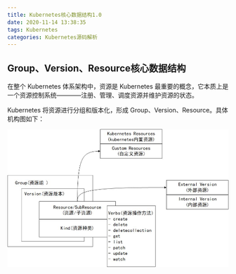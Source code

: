 ```yaml
---
title: Kubernetes核心数据结构1.0
date: 2020-11-14 13:38:35
tags: Kubernetes
categories: Kubernetes源码解析
---
```


## Group、Version、Resource核心数据结构

在整个 Kubernetes 体系架构中，资源是 Kubernetes 最重要的概念，它本质上是一个资源控制系统————注册、管理、调度资源并维护资源的状态。

Kubernetes 将资源进行分组和版本化，形成 Group、Version、Resource。具体机构图如下：

![kubernetes核心数据结构图](../image/kubernetes核心数据结构.jpg)